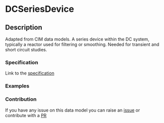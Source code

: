 # DCSeriesDevice

## Description 

Adapted from CIM data models. A series device within the DC system, typically a reactor used for filtering or smoothing.  Needed for transient and short circuit studies.
### Specification

Link to the [specification](https://smart-data-models.github.io/dataModel.EnergyCIM/DCSeriesDevice/doc/spec.md)
### Examples
### Contribution

 If you have any issue on this data model you can raise an [issue](https://github.com/smart-data-models/dataModel.EnergyCIM/issues)  or contribute with a [PR](https://github.com/smart-data-models/dataModel.EnergyCIM/pulls)